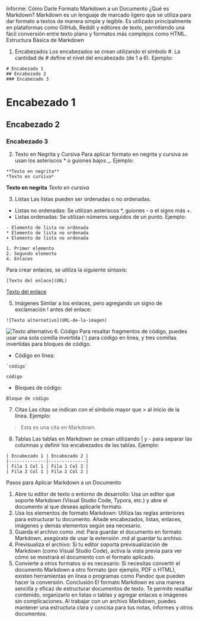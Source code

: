 Informe: Cómo Darle Formato Markdown a un Documento
¿Qué es Markdown?
Markdown es un lenguaje de marcado ligero que se utiliza para dar formato a textos de manera
simple y legible.
Es utilizado principalmente en plataformas como GitHub, Reddit y editores de texto, permitiendo
una fácil conversión entre texto plano y formatos más complejos como HTML.
Estructura Básica de Markdown
1. Encabezados
Los encabezados se crean utilizando el símbolo #. La cantidad de # define el nivel del encabezado
(de 1 a 6).
Ejemplo:
```
# Encabezado 1
## Encabezado 2
### Encabezado 3
```
# Encabezado 1
## Encabezado 2
### Encabezado 3
2. Texto en Negrita y Cursiva
Para aplicar formato en negrita y cursiva se usan los asteriscos * o guiones bajos _.
Ejemplo:
```
**Texto en negrita**
*Texto en cursiva*
```
**Texto en negrita**
*Texto en cursiva*

3. Listas
Las listas pueden ser ordenadas o no ordenadas.
- Listas no ordenadas: Se utilizan asteriscos *, guiones - o el signo más +.
- Listas ordenadas: Se utilizan números seguidos de un punto.
Ejemplo:
```
- Elemento de lista no ordenada
* Elemento de lista no ordenada
+ Elemento de lista no ordenada

1. Primer elemento
2. Segundo elemento
4. Enlaces
```


Para crear enlaces, se utiliza la siguiente sintaxis:
```
[Texto del enlace](URL)
```
[Texto del enlace](URL)

5. Imágenes
Similar a los enlaces, pero agregando un signo de exclamación ! antes del enlace:
```
![Texto alternativo](URL-de-la-imagen)
```
![Texto alternativo](URL-de-la-imagen)
6. Código
Para resaltar fragmentos de código, puedes usar una sola comilla invertida (`) para código en línea,
y tres comillas invertidas para bloques de código.
- Código en línea:
```
`código`
```
`código`
- Bloques de código:
```
Bloque de código
```
7. Citas
Las citas se indican con el símbolo mayor que > al inicio de la línea.
Ejemplo:
> Esta es una cita en Markdown.
8. Tablas
Las tablas en Markdown se crean utilizando | y - para separar las columnas y definir los
encabezados de las tablas.
Ejemplo:
```
| Encabezado 1 | Encabezado 2 |
|--------------|--------------|
| Fila 1 Col 1 | Fila 1 Col 2 |
| Fila 2 Col 1 | Fila 2 Col 2 |
```
Pasos para Aplicar Markdown a un Documento
1. Abre tu editor de texto o entorno de desarrollo:
Usa un editor que soporte Markdown (Visual Studio Code, Typora, etc.) y abre el documento al que
deseas aplicarle formato.
2. Usa los elementos de formato Markdown:
Utiliza las reglas anteriores para estructurar tu documento. Añade encabezados, listas, enlaces,
imágenes y demás elementos según sea necesario.
3. Guarda el archivo como .md:
Para guardar el documento en formato Markdown, asegúrate de usar la extensión .md al guardar tu
archivo.
4. Previsualiza el archivo:
Si tu editor soporta previsualización de Markdown (como Visual Studio Code), activa la vista previa
para ver cómo se mostrará el documento con el formato aplicado.
5. Convierte a otros formatos si es necesario:
Si necesitas convertir el documento Markdown a otro formato (por ejemplo, PDF o HTML), existen
herramientas en línea o programas como Pandoc que pueden hacer la conversión.
Conclusión
El formato Markdown es una manera sencilla y eficaz de estructurar documentos de texto. Te
permite resaltar contenido, organizarlo en listas o tablas y agregar enlaces e imágenes sin
complicaciones. Al trabajar con un archivo Markdown, puedes mantener una estructura clara y
concisa para tus notas, informes y otros documentos.